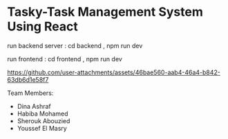 ﻿# Tasky-Task Management System Using React 

 run backend server : cd backend , npm run dev

 run frontend : cd frontend , npm run dev

 




https://github.com/user-attachments/assets/46bae560-aab4-46a4-b842-63db6d1e58f7

Team Members: 
- Dina Ashraf
- Habiba Mohamed
- Sherouk Abouzied
- Youssef El Masry

